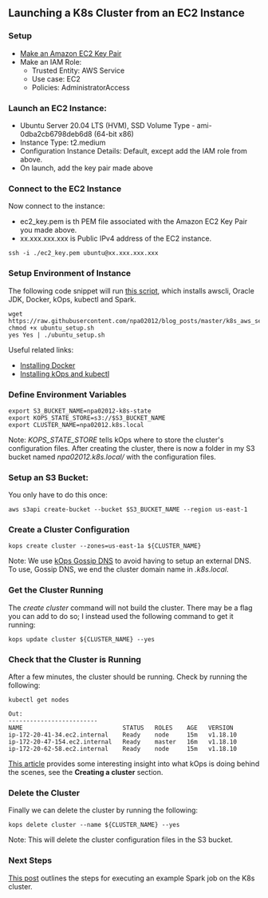 ## Launching a K8s Cluster from an EC2 Instance

### Setup

* [Make an Amazon EC2 Key Pair](https://docs.aws.amazon.com/cli/latest/userguide/cli-services-ec2-keypairs.html#displaying-a-key-pair)
* Make an IAM Role:
	* Trusted Entity: AWS Service
	* Use case: EC2
	* Policies: AdministratorAccess


### Launch an EC2 Instance:

* Ubuntu Server 20.04 LTS (HVM), SSD Volume Type - ami-0dba2cb6798deb6d8 (64-bit x86)
* Instance Type: t2.medium
* Configuration Instance Details: Default, except add the IAM role from above.
* On launch, add the key pair made above

### Connect to the EC2 Instance
Now connect to the instance:  

* ec2_key.pem is th PEM file associated with the Amazon EC2 Key Pair you made above.
* xx.xxx.xxx.xxx is Public IPv4 address of the EC2 instance. 

```
ssh -i ./ec2_key.pem ubuntu@xx.xxx.xxx.xxx
```

### Setup Environment of Instance

The following code snippet will run [this script](https://github.com/npa02012/blog_posts/blob/master/k8s_aws_setup/resources/ubuntu_setup.sh), which installs awscli, Oracle JDK, Docker, kOps, kubectl and Spark.

```
wget https://raw.githubusercontent.com/npa02012/blog_posts/master/k8s_aws_setup/resources/ubuntu_setup.sh
chmod +x ubuntu_setup.sh
yes Yes | ./ubuntu_setup.sh
```

Useful related links:  

* [Installing Docker](https://docs.docker.com/engine/install/ubuntu/)  
* [Installing kOps and kubectl](https://github.com/kubernetes/kops/blob/master/docs/install.md)

### Define Environment Variables

```shell
export S3_BUCKET_NAME=npa02012-k8s-state
export KOPS_STATE_STORE=s3://$S3_BUCKET_NAME
export CLUSTER_NAME=npa02012.k8s.local
```
Note: *KOPS\_STATE\_STORE* tells kOps where to store the cluster's configuration files. After creating the cluster, there is now a folder in my S3 bucket named *npa02012.k8s.local/* with the configuration files.

### Setup an S3 Bucket:
You only have to do this once:

```shell
aws s3api create-bucket --bucket $S3_BUCKET_NAME --region us-east-1
```

### Create a Cluster Configuration

```shell
kops create cluster --zones=us-east-1a ${CLUSTER_NAME}
```

Note: We use [kOps Gossip DNS](https://github.com/kubernetes/kops/blob/master/docs/gossip.md) to avoid having to setup an external DNS. To use, Gossip DNS, we end the cluster domain name in *.k8s.local*.  


### Get the Cluster Running

The *create cluster* command will not build the cluster. There may be a flag you can add to do so; I instead used the following command to get it running:

```shell
kops update cluster ${CLUSTER_NAME} --yes
```

### Check that the Cluster is Running

After a few minutes, the cluster should be running. Check by running the following:


```shell
kubectl get nodes

Out:
-------------------------
NAME                            STATUS   ROLES    AGE   VERSION
ip-172-20-41-34.ec2.internal    Ready    node     15m   v1.18.10
ip-172-20-47-154.ec2.internal   Ready    master   16m   v1.18.10
ip-172-20-62-58.ec2.internal    Ready    node     15m   v1.18.10
```  

[This article](https://brunocalza.me/2017/03/14/getting-started-with-kubernetes-on-aws/) provides some interesting insight into what kOps is doing behind the scenes, see the **Creating a cluster** section.

### Delete the Cluster

Finally we can delete the cluster by running the following:  

```shell
kops delete cluster --name ${CLUSTER_NAME} --yes
```

Note: This will delete the cluster configuration files in the S3 bucket.


### Next Steps

[This post](https://github.com/npa02012/blog_posts/tree/master/spark_on_k8s) outlines the steps for executing an example Spark job on the K8s cluster.